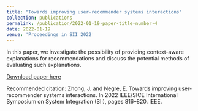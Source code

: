 ```yaml
---
title: "Towards improving user-recommender systems interactions"
collection: publications
permalink: /publication/2022-01-19-paper-title-number-4
date: 2022-01-19
venue: 'Proceedings in SII 2022'
---
```

In this paper, we investigate the possibility of providing context-aware explanations for recommendations and discuss the potential methods of evaluating such explanations.

[Download paper here](https://ieeexplore.ieee.org/abstract/document/9708869)

Recommended citation: Zhong, J. and Negre, E. Towards improving user-recommender systems interactions. In 2022 IEEE/SICE International Symposium on System Integration (SII), pages 816–820. IEEE.
